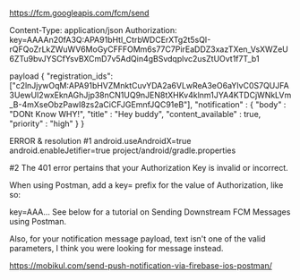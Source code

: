 https://fcm.googleapis.com/fcm/send

Content-Type: application/json
Authorization: key=AAAAn20fA3Q:APA91bHtl_CtrbWDCErXTg2t5sQI-rQFQoZrLkZWuWV6MoGyCFFFOMm6s77C7PirEaDDZ3xazTXen_VsXWZeU6ZTu9bvJYSCfYsvBXCmD7v5AdQin4gBSvdqplvc2usZtUOvt1f7T_b1

payload 
{
  "registration_ids":["c2lnJjywOqM:APA91bHVZMnktCuvYDA2a6VLwReA3eO6aYIvC0S7QUJFA3UewUI2wxEknAGhJjp38nCN1UQ9nJEN8tXHKv4klnm1JYA4KTDCjWNkLVm_B-4mXseObzPawI8zs2aCiCFJGEmnfJQC91eB"],
  "notification" : {
 "body" : "DONt Know WHY!",
 "title" : "Hey buddy",
 "content_available" : true,
 "priority" : "high"
 }
}

ERROR & resolution
#1 
android.useAndroidX=true
android.enableJetifier=true
project/android/gradle.properties

#2
The 401 error pertains that your Authorization Key is invalid or incorrect.

When using Postman, add a key= prefix for the value of Authorization, like so:

key=AAA...
See below for a tutorial on Sending Downstream FCM Messages using Postman.

Also, for your notification message payload, text isn't one of the valid parameters, I think you were looking for message instead.

https://mobikul.com/send-push-notification-via-firebase-ios-postman/